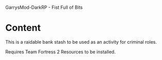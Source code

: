 GarrysMod-DarkRP - Fist Full of Bits

# Content

This is a raidable bank stash to be used as an activity for criminal roles.

Requires Team Fortress 2 Resources to be installed.
